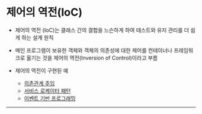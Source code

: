 # 제어의 역전(IoC)

- 제어의 역전 (IoC)는 클래스 간의 결합을 느슨하게 하여 테스트와 유지 관리를 더 쉽게 하는 설계 원칙
- 메인 프로그램이 보유한 객체와 객체의 의존성에 대한 제어를 컨테이너나 프레임워크로 옮기는 것을 제어의 역전(Inversion of Control)이라고 부름

- 제어의 역전이 구현된 예
	- [의존관계 주입](../Spring/의존관계%20주입.md)
	- [서비스 로케이터 패턴](Service%20Locator%20Pattern.md)
	- [이벤트 기반 프로그래밍](Event-driven%20Programming.md) 
	





---
